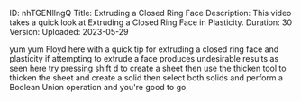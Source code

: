 ID: nhTGENllngQ
Title: Extruding a Closed Ring Face
Description: This video takes a quick look at Extruding a Closed Ring Face in Plasticity.
Duration: 30
Version: 
Uploaded: 2023-05-29

yum yum Floyd here with a quick tip for
extruding a closed ring face and
plasticity if attempting to extrude a
face produces undesirable results as
seen here
try pressing shift d to create a sheet
then use the thicken tool to thicken the
sheet and create a solid then select
both solids and perform a Boolean Union
operation and you're good to go
